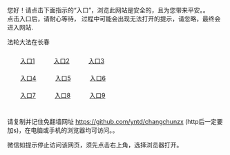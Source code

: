 您好！请点击下面指示的“入口”，浏览此网站是安全的，且为您带来平安。。 <br/>
点击入口后，请耐心等待， 过程中可能会出现无法打开的提示，请忽略，最终会进入网站. </br>

法轮大法在长春<br/>
<div style="padding:10px"><a style="margin:20px" target="_blank" href="https://dzlhdot2wnb9r.cloudfront.net/2Qpsp?qakfh" id="ccLink1" rel="nofollow">入口1</a> <a target="_blank" style="margin:20px" href="https://d1vehq6lr66ytf.cloudfront.net/2Qpsp?djbgjf" id="ccLink2" rel="nofollow">入口2</a> <a style="margin:20px" target="_blank" href="https://dg46cnn3kfm9w.cloudfront.net/2Qpsp?ygcat" id="ccLink3" rel="nofollow">入口3</a></div>

<div style="padding:10px" ><a style="margin:20px" target="_blank" href="https://dzlhdot2wnb9r.cloudfront.net/2Qpsp?qakfh" id="ccLink4" rel="nofollow">入口4</a> <a style="margin:20px" href="https://d1vehq6lr66ytf.cloudfront.net/2Qpsp?djbgjf" target="_blank" id="ccLink5" rel="nofollow">入口5</a> <a style="margin:20px" href="https://dg46cnn3kfm9w.cloudfront.net/2Qpsp?ygcat" target="_blank" id="ccLink6" rel="nofollow">入口6</a></div>

<div style="padding:10px"><a style="margin:20px" target="_blank" href="https://dzlhdot2wnb9r.cloudfront.net/2Qpsp?qakfh" id="ccLink7" rel="nofollow">入口7</a> <a style="margin:20px" href="https://d1vehq6lr66ytf.cloudfront.net/2Qpsp?djbgjf" target="_blank" id="ccLink8" rel="nofollow">入口8</a> <a style="margin:20px" target="_blank" href="https://dg46cnn3kfm9w.cloudfront.net/2Qpsp?ygcat" id="ccLink9" rel="nofollow">入口9</a></div>

<br/>



请复制并记住免翻墙网址 https://github.com/yntd/changchunzx (http后一定要加s)，在电脑或手机的浏览器均可访问。。<br/>

微信如提示停止访问该网页，须先点击右上角，选择浏览器打开。
